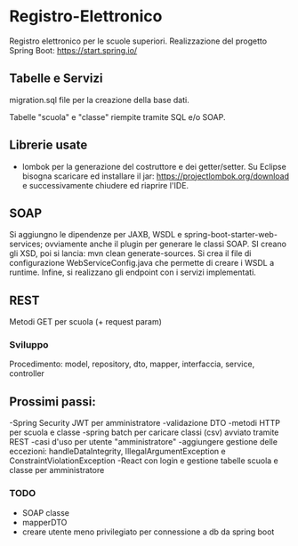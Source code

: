 # Registro-Elettronico
Registro elettronico per le scuole superiori. Realizzazione del progetto Spring Boot: https://start.spring.io/

## Tabelle e Servizi
migration.sql file per la creazione della base dati.

Tabelle "scuola" e "classe" riempite tramite SQL e/o SOAP.

## Librerie usate
- lombok per la generazione del costruttore e dei getter/setter. Su Eclipse bisogna scaricare ed installare il jar: https://projectlombok.org/download e successivamente chiudere ed riaprire l'IDE.

## SOAP
Si aggiungno le dipendenze per JAXB, WSDL e spring-boot-starter-web-services; ovviamente anche il plugin per generare le classi SOAP. SI creano gli XSD, poi si lancia: mvn clean generate-sources. Si crea il file di configurazione WebServiceConfig.java che permette di creare i WSDL a runtime. Infine, si realizzano gli endpoint con i servizi implementati.

## REST
Metodi GET per scuola (+ request param) 

### Sviluppo
Procedimento: model, repository, dto, mapper, interfaccia, service, controller

## Prossimi passi:
-Spring Security JWT per amministratore
-validazione DTO
-metodi HTTP per scuola e classe 
-spring batch per caricare classi (csv) avviato tramite REST
-casi d'uso per utente "amministratore"
-aggiungere gestione delle eccezioni: handleDataIntegrity, IllegalArgumentException e ConstraintViolationException
-React con login e gestione tabelle scuola e classe per amministratore


### TODO
- SOAP classe
- mapperDTO
- creare utente meno privilegiato per connessione a db da spring boot
